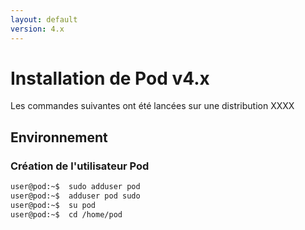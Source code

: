 ```yaml
---
layout: default
version: 4.x
---
```


# Installation de Pod v4.x

Les commandes suivantes ont été lancées sur une distribution XXXX

## Environnement

### Création de l'utilisateur Pod

```sh
user@pod:~$  sudo adduser pod
user@pod:~$  adduser pod sudo
user@pod:~$  su pod
user@pod:~$  cd /home/pod
```
